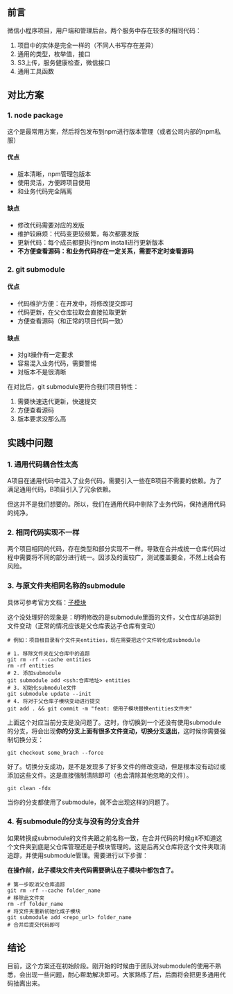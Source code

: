 ## 前言

微信小程序项目，用户端和管理后台。两个服务中存在较多的相同代码：

1. 项目中的实体是完全一样的（不同人书写存在差异）
2. 通用的类型，枚举值，接口
3. S3上传，服务健康检查，微信接口
4. 通用工具函数

## 对比方案

### 1. node package

这个是最常用方案，然后将包发布到npm进行版本管理（或者公司内部的npm私服）

#### 优点

- 版本清晰，npm管理包版本
- 使用灵活，方便跨项目使用
- 和业务代码完全隔离

#### 缺点

- 修改代码需要对应的发版
- 维护较麻烦：代码变更较频繁，每次都要发版
- 更新代码：每个成员都要执行npm install进行更新版本
- **不方便查看源码：和业务代码存在一定关系，需要不定时查看源码**

### 2. git submodule

#### 优点

- 代码维护方便：在开发中，将修改提交即可
- 代码更新，在父仓库拉取会直接拉取更新
- 方便查看源码（和正常的项目代码一致）

#### 缺点

- 对git操作有一定要求
- 容易混入业务代码，需要警惕
- 对版本不是很清晰

在对比后，git submodule更符合我们项目特性：

1. 需要快速迭代更新，快速提交
2. 方便查看源码
3. 版本要求没那么高

## 实践中问题

### 1. 通用代码耦合性太高

A项目在通用代码中混入了业务代码，需要引入一些在B项目不需要的依赖。为了满足通用代码，B项目引入了冗余依赖。

但这并不是我们想要的。所以，我们在通用代码中剔除了业务代码，保持通用代码的纯净。

### 2. 相同代码实现不一样

两个项目相同的代码，存在类型和部分实现不一样。导致在合并成统一仓库代码过程中需要将不同的部分进行统一。因涉及的面较广，测试覆盖要全，不然上线会有风险。

### 3. 与原文件夹相同名称的submodule

具体可参考官方文档：[子模块](https://git-scm.com/book/zh/v2/Git-%E5%B7%A5%E5%85%B7-%E5%AD%90%E6%A8%A1%E5%9D%97)

这个没处理好的现象是：明明修改的是submodule里面的文件，父仓库却追踪到文件变动（正常的情况应该是父仓库表达子仓库有变动）

```shell
# 例如：项目根目录有个文件夹entities，现在需要把这个文件转化成submodule

# 1. 移除文件夹在父仓库中的追踪
git rm -rf --cache entities
rm -rf entities
# 2. 添加submodule
git submodule add <ssh:仓库地址> entities
# 3. 初始化submodule文件
git submodule update --init
# 4. 将对于父仓库子模块变动进行提交
git add . && git commit -m "feat: 使用子模块替换entities文件夹"
```

上面这个对应当前分支是没问题了。这时，你切换到一个还没有使用submodule的分支，将会出现**你的分支上面有很多文件变动，切换分支退出**，这时候你需要强制切换分支：

```shell
git checkout some_brach --force
```

好了。切换分支成功，是不是发现多了好多文件的修改变动，但是根本没有动过或添加这些文件。这是直接强制清除即可（也会清除其他忽略的文件）。

```shell
git clean -fdx
```

当你的分支都使用了submodule，就不会出现这样的问题了。

### 4. 有submodule的分支与没有的分支合并

如果转换成submodule的文件夹跟之前名称一致，在合并代码的时候git不知道这个文件夹到底是父仓库管理还是子模块管理的。这是后再父仓库将这个文件夹取消追踪，并使用submodule管理。需要进行以下步骤：

**在操作前，此子模块文件夹代码需要确认在子模块中都包含了。**

```shell
# 第一步取消父仓库追踪
git rm -rf --cache folder_name
# 移除此文件夹
rm -rf folder_name
# 将文件夹重新初始化成子模块
git submodule add <repo_url> folder_name
# 合并后提交代码即可
```

## 结论

目前，这个方案还在初始阶段。刚开始的时候由于团队对submodule的使用不熟悉，会出现一些问题，耐心帮助解决即可。大家熟练了后，后面将会把更多通用代码抽离出来。
